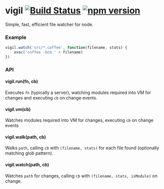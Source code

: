 # vigil [![Build Status](https://travis-ci.org/zeekay/vigil.svg?branch=master)](https://travis-ci.org/zeekay/vigil) [![npm version](https://badge.fury.io/js/vigil.svg)](https://badge.fury.io/js/vigil)

Simple, fast, efficient file watcher for node.

### Example
```javascript
vigil.watch('src/*.coffee', function(filename, stats) {
    exec('coffee -bcm ' + filename)
})
```

### API
#### vigil.run(fn, cb)
Executes `fn` (typically a server), watching modules required into VM for
changes and executing `cb` on change events.

#### vigil.vm(cb)
Watches modules required into VM for changes, executing `cb` on change events

#### vigil.walk(path, cb)
Walks `path`, calling `cb` with `(filename,
stats)` for each file found (optionally matching glob pattern).

#### vigil.watch(path, cb)
Watches `path` for changes, calling `cb` with `(filename, stats, isModule)` on
change.
